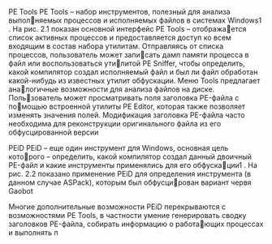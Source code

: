 PE Tools PE Tools – набор инструментов, полезный для анализа выполняемых процессов и исполняемых файлов в системах Windows1 . На рис. 2.1 показан основной интерфейс PE Tools – отображается список активных процессов и предоставляется доступ ко всем входящим в состав набора утилитам. Отправляясь от списка процессов, пользователь может записать дамп памяти процесса в файл или воспользоваться утилитой PE Sniffer, чтобы определить, какой компилятор создал исполняемый файл и был ли файл обработан какой-нибудь из известных утилит обфускации. Меню Tools предлагает аналогичные возможности для анализа файлов на диске. Пользователь может просматривать поля заголовка PE-файла с помощью встроенной утилиты PE Editor, которая также позволяет изменять значения полей. Модификация заголовка PE-файла часто необходима для реконструкции оригинального файла из его обфусцированной версии

PEiD PEiD – еще один инструмент для Windows, основная цель которого – определить, какой компилятор создал данный двоичный PE-файл и какие инструменты применялись для его обфускации1 . На рис. 2.2 показано применение PEiD для определения инструмента (в данном случае ASPack), которым был обфусцирован вариант червя Gaobot

Многие дополнительные возможности PEiD перекрываются с возможностями PE Tools, в частности умение генерировать сводку заголовков PE-файла, собирать информацию о работающих процессах и выполнять п